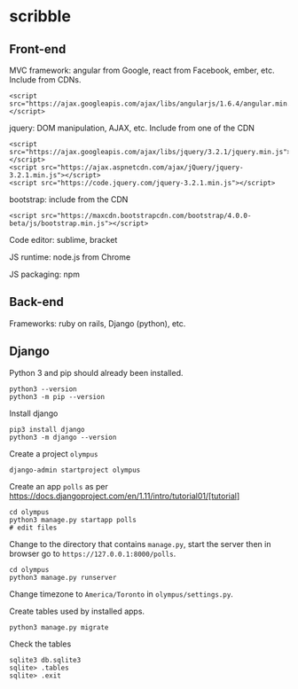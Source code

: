 # scribble

## Front-end

MVC framework: angular from Google, react from Facebook, ember, etc. Include from CDNs.

    <script src="https://ajax.googleapis.com/ajax/libs/angularjs/1.6.4/angular.min.js"></script>

jquery: DOM manipulation, AJAX, etc. Include from one of the CDN

    <script src="https://ajax.googleapis.com/ajax/libs/jquery/3.2.1/jquery.min.js"></script>
    <script src="https://ajax.aspnetcdn.com/ajax/jQuery/jquery-3.2.1.min.js"></script>
    <script src="https://code.jquery.com/jquery-3.2.1.min.js"></script>

bootstrap: include from the CDN

    <script src="https://maxcdn.bootstrapcdn.com/bootstrap/4.0.0-beta/js/bootstrap.min.js"></script>

Code editor: sublime, bracket

JS runtime: node.js from Chrome

JS packaging: npm

## Back-end

Frameworks: ruby on rails, Django (python), etc.

## Django

Python 3 and pip should already been installed.

    python3 --version
    python3 -m pip --version

Install django

    pip3 install django
    python3 -m django --version

Create a project `olympus`

    django-admin startproject olympus

Create an app `polls` as per https://docs.djangoproject.com/en/1.11/intro/tutorial01/[tutorial]

    cd olympus
    python3 manage.py startapp polls
    # edit files

Change to the directory that contains `manage.py`, start the server then in
browser go to `https://127.0.0.1:8000/polls`.

    cd olympus
    python3 manage.py runserver

Change timezone to `America/Toronto` in `olympus/settings.py`.

Create tables used by installed apps.

    python3 manage.py migrate

Check the tables

    sqlite3 db.sqlite3
    sqlite> .tables
    sqlite> .exit

